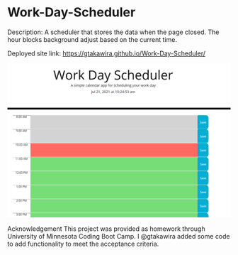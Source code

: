 # Work-Day-Scheduler

Description: A scheduler that stores the data when the page closed. The hour blocks background adjust based on the current time. 


Deployed site link: https://gtakawira.github.io/Work-Day-Scheduler/


<img src="./img.png" alt="example of scheduler"/>

Acknowledgement
This project was provided as homework through University of Minnesota Coding Boot Camp. I @gtakawira added some code to add functionality to meet the acceptance criteria. 
